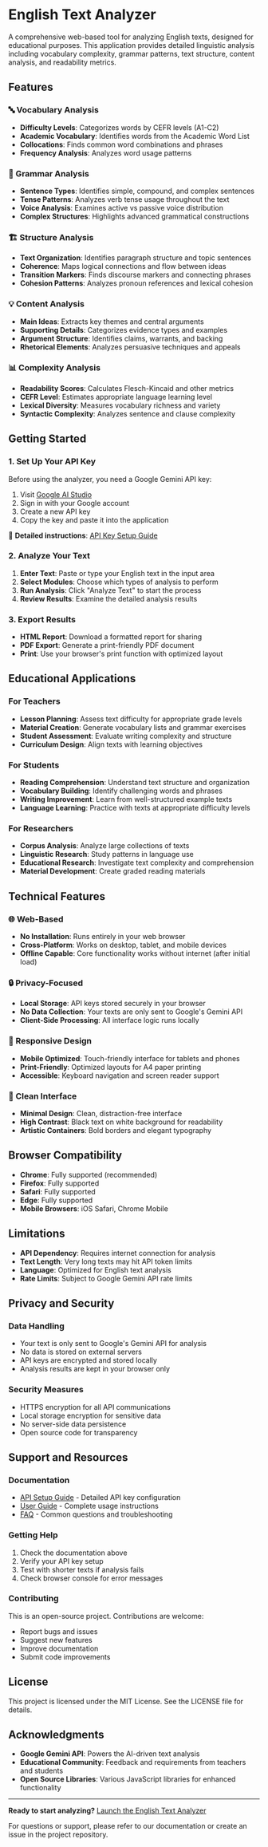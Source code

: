 # English Text Analyzer

A comprehensive web-based tool for analyzing English texts, designed for educational purposes. This application provides detailed linguistic analysis including vocabulary complexity, grammar patterns, text structure, content analysis, and readability metrics.

## Features

### 🔤 Vocabulary Analysis
- **Difficulty Levels**: Categorizes words by CEFR levels (A1-C2)
- **Academic Vocabulary**: Identifies words from the Academic Word List
- **Collocations**: Finds common word combinations and phrases
- **Frequency Analysis**: Analyzes word usage patterns

### 📝 Grammar Analysis
- **Sentence Types**: Identifies simple, compound, and complex sentences
- **Tense Patterns**: Analyzes verb tense usage throughout the text
- **Voice Analysis**: Examines active vs passive voice distribution
- **Complex Structures**: Highlights advanced grammatical constructions

### 🏗️ Structure Analysis
- **Text Organization**: Identifies paragraph structure and topic sentences
- **Coherence**: Maps logical connections and flow between ideas
- **Transition Markers**: Finds discourse markers and connecting phrases
- **Cohesion Patterns**: Analyzes pronoun references and lexical cohesion

### 💡 Content Analysis
- **Main Ideas**: Extracts key themes and central arguments
- **Supporting Details**: Categorizes evidence types and examples
- **Argument Structure**: Identifies claims, warrants, and backing
- **Rhetorical Elements**: Analyzes persuasive techniques and appeals

### 📊 Complexity Analysis
- **Readability Scores**: Calculates Flesch-Kincaid and other metrics
- **CEFR Level**: Estimates appropriate language learning level
- **Lexical Diversity**: Measures vocabulary richness and variety
- **Syntactic Complexity**: Analyzes sentence and clause complexity

## Getting Started

### 1. Set Up Your API Key

Before using the analyzer, you need a Google Gemini API key:

1. Visit [Google AI Studio](https://makersuite.google.com/app/apikey)
2. Sign in with your Google account
3. Create a new API key
4. Copy the key and paste it into the application

📖 **Detailed instructions**: [API Key Setup Guide](API_GUIDE.md)

### 2. Analyze Your Text

1. **Enter Text**: Paste or type your English text in the input area
2. **Select Modules**: Choose which types of analysis to perform
3. **Run Analysis**: Click "Analyze Text" to start the process
4. **Review Results**: Examine the detailed analysis results

### 3. Export Results

- **HTML Report**: Download a formatted report for sharing
- **PDF Export**: Generate a print-friendly PDF document
- **Print**: Use your browser's print function with optimized layout

## Educational Applications

### For Teachers
- **Lesson Planning**: Assess text difficulty for appropriate grade levels
- **Material Creation**: Generate vocabulary lists and grammar exercises
- **Student Assessment**: Evaluate writing complexity and structure
- **Curriculum Design**: Align texts with learning objectives

### For Students
- **Reading Comprehension**: Understand text structure and organization
- **Vocabulary Building**: Identify challenging words and phrases
- **Writing Improvement**: Learn from well-structured example texts
- **Language Learning**: Practice with texts at appropriate difficulty levels

### For Researchers
- **Corpus Analysis**: Analyze large collections of texts
- **Linguistic Research**: Study patterns in language use
- **Educational Research**: Investigate text complexity and comprehension
- **Material Development**: Create graded reading materials

## Technical Features

### 🌐 Web-Based
- **No Installation**: Runs entirely in your web browser
- **Cross-Platform**: Works on desktop, tablet, and mobile devices
- **Offline Capable**: Core functionality works without internet (after initial load)

### 🔒 Privacy-Focused
- **Local Storage**: API keys stored securely in your browser
- **No Data Collection**: Your texts are only sent to Google's Gemini API
- **Client-Side Processing**: All interface logic runs locally

### 📱 Responsive Design
- **Mobile Optimized**: Touch-friendly interface for tablets and phones
- **Print-Friendly**: Optimized layouts for A4 paper printing
- **Accessible**: Keyboard navigation and screen reader support

### 🎨 Clean Interface
- **Minimal Design**: Clean, distraction-free interface
- **High Contrast**: Black text on white background for readability
- **Artistic Containers**: Bold borders and elegant typography

## Browser Compatibility

- **Chrome**: Fully supported (recommended)
- **Firefox**: Fully supported
- **Safari**: Fully supported
- **Edge**: Fully supported
- **Mobile Browsers**: iOS Safari, Chrome Mobile

## Limitations

- **API Dependency**: Requires internet connection for analysis
- **Text Length**: Very long texts may hit API token limits
- **Language**: Optimized for English text analysis
- **Rate Limits**: Subject to Google Gemini API rate limits

## Privacy and Security

### Data Handling
- Your text is only sent to Google's Gemini API for analysis
- No data is stored on external servers
- API keys are encrypted and stored locally
- Analysis results are kept in your browser only

### Security Measures
- HTTPS encryption for all API communications
- Local storage encryption for sensitive data
- No server-side data persistence
- Open source code for transparency

## Support and Resources

### Documentation
- [API Setup Guide](API_GUIDE.md) - Detailed API key configuration
- [User Guide](USER_GUIDE.md) - Complete usage instructions
- [FAQ](FAQ.md) - Common questions and troubleshooting

### Getting Help
1. Check the documentation above
2. Verify your API key setup
3. Test with shorter texts if analysis fails
4. Check browser console for error messages

### Contributing
This is an open-source project. Contributions are welcome:
- Report bugs and issues
- Suggest new features
- Improve documentation
- Submit code improvements

## License

This project is licensed under the MIT License. See the LICENSE file for details.

## Acknowledgments

- **Google Gemini API**: Powers the AI-driven text analysis
- **Educational Community**: Feedback and requirements from teachers and students
- **Open Source Libraries**: Various JavaScript libraries for enhanced functionality

---

**Ready to start analyzing?** [Launch the English Text Analyzer](index.html)

For questions or support, please refer to our documentation or create an issue in the project repository.